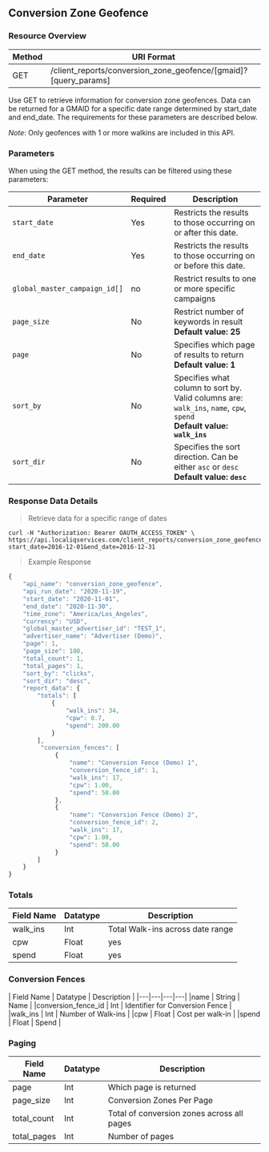 ## Conversion Zone Geofence

### Resource Overview

| Method | URI Format |
|---|---|
| GET | /client_reports/conversion_zone_geofence/[gmaid]?[query_params] |

Use GET to retrieve information for conversion zone geofences. Data can be returned for a GMAID for a specific date range determined by start_date and end_date.  The requirements for these parameters are described below.

*Note*: Only geofences with 1 or more walkins are included in this API.

### Parameters

When using the GET method, the results can be filtered using these parameters:

| Parameter | Required | Description |
|---|---|---|
|`start_date`|Yes|Restricts the results to those occurring on or after this date.|
|`end_date`|Yes|Restricts the results to those occurring on or before this date.|
|`global_master_campaign_id[]`| no |Restrict results to one or more specific campaigns|
|`page_size`|No|Restrict number of keywords in result <br><b>Default value: 25</b> |
|`page`|No|Specifies which page of results to return <br><b>Default value: 1</b>|
|`sort_by`|No|Specifies what column to sort by.  Valid columns are: `walk_ins`, `name`, `cpw`, `spend` <br><b>Default value: `walk_ins`</b>|
|`sort_dir`|No|Specifies the sort direction.  Can be either `asc` or `desc` <br><b>Default value: `desc`</b>|


### Response Data Details

> Retrieve data for a specific range of dates

```
curl -H "Authorization: Bearer OAUTH_ACCESS_TOKEN" \
https://api.localiqservices.com/client_reports/conversion_zone_geofence/USA_105569?start_date=2016-12-01&end_date=2016-12-31
```

> Example Response

```javascript
{
    "api_name": "conversion_zone_geofence",
    "api_run_date": "2020-11-19",
    "start_date": "2020-11-01",
    "end_date": "2020-11-30",
    "time_zone": "America/Los_Angeles",
    "currency": "USD",
    "global_master_advertiser_id": "TEST_1",
    "advertiser_name": "Advertiser (Demo)",
    "page": 1,
    "page_size": 100,
    "total_count": 1,
    "total_pages": 1,
    "sort_by": "clicks",
    "sort_dir": "desc",
    "report_data": {
        "totals": [
            {
                "walk_ins": 34,
                "cpw": 0.7,
                "spend": 200.00
            }
        ],
         "conversion_fences": [
             {
                 "name": "Conversion Fence (Demo) 1",
                 "conversion_fence_id": 1,
                 "walk_ins": 17,
                 "cpw": 1.00,
                 "spend": 50.00
             },
             {
                 "name": "Conversion Fence (Demo) 2",
                 "conversion_fence_id": 2,
                 "walk_ins": 17,
                 "cpw": 1.00,
                 "spend": 50.00
             }
        ]
    }
}
```

### Totals

| Field Name | Datatype | Description |
|---|---|---|
|walk_ins | Int | Total Walk-ins across date range |
|cpw | Float | yes | <b>NOTE: The field is Nullable!</b> Cost per walk-in |
|spend | Float | yes | <b>NOTE: The field is Nullable!</b> Spend |

### Conversion Fences

| Field Name | Datatype | Description |
|---|---|---|---|
|name | String | Name |
|conversion_fence_id | Int | Identifier for Conversion Fence |
|walk_ins | Int | Number of Walk-ins |
|cpw | Float | Cost per walk-in |
|spend | Float | Spend |

### Paging
| Field Name | Datatype | Description |
|---|---|---|
|page | Int | Which page is returned |
|page_size | Int | Conversion Zones Per Page |
|total_count | Int | Total of conversion zones across all pages |
|total_pages | Int | Number of pages |
